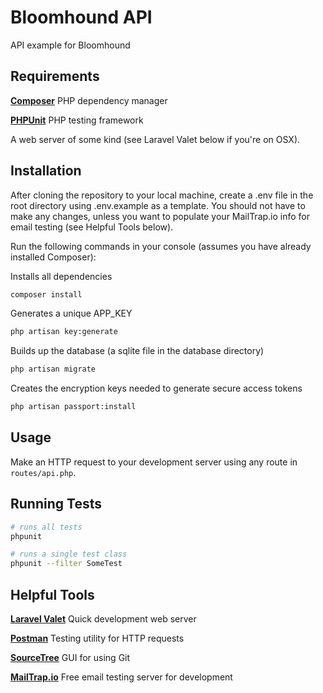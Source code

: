 # Bloomhound API

API example for Bloomhound

## Requirements

[**Composer**](https://getcomposer.org)
PHP dependency manager

[**PHPUnit**](https://phpunit.de/manual/current/en/installation.html)
PHP testing framework

A web server of some kind (see Laravel Valet below if you're on OSX).

## Installation

After cloning the repository to your local machine, create a .env file in the root directory using .env.example as a template. You should not have to make any changes, unless you want to populate your MailTrap.io info for email testing (see Helpful Tools below).

Run the following commands in your console (assumes you have already installed Composer):

Installs all dependencies
``` bash
composer install

```

Generates a unique APP_KEY
``` bash
php artisan key:generate

```

Builds up the database (a sqlite file in the database directory)
``` bash
php artisan migrate

```

Creates the encryption keys needed to generate secure access tokens
``` bash
php artisan passport:install

```

## Usage

Make an HTTP request to your development server using any route in `routes/api.php`.


## Running Tests
``` bash
# runs all tests
phpunit

# runs a single test class
phpunit --filter SomeTest

```

## Helpful Tools
[**Laravel Valet**](https://laravel.com/docs/5.4/valet)
Quick development web server

[**Postman**](https://www.getpostman.com)
Testing utility for HTTP requests

[**SourceTree**](https://www.sourcetreeapp.com)
GUI for using Git

[**MailTrap.io**](https://mailtrap.io/)
Free email testing server for development


